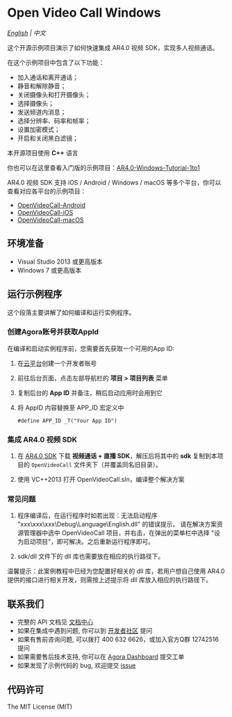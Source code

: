 # Open Video Call Windows

*[English](README.md) | 中文*

这个开源示例项目演示了如何快速集成 AR4.0 视频 SDK，实现多人视频通话。

在这个示例项目中包含了以下功能：

- 加入通话和离开通话；
- 静音和解除静音；
- 关闭摄像头和打开摄像头；
- 选择摄像头；
- 发送频道内消息；
- 选择分辨率、码率和帧率；
- 设置加密模式；
- 开启和关闭黑白滤镜；

本开源项目使用 **C++** 语言

你也可以在这里查看入门版的示例项目：[AR4.0-Windows-Tutorial-1to1](https://github.com/AgoraIO/Agora-Windows-Tutorial-1to1)

AR4.0 视频 SDK 支持 iOS / Android / Windows / macOS 等多个平台，你可以查看对应各平台的示例项目：

- [OpenVideoCall-Android](https://github.com/AgoraIO/OpenVideoCall-Android)
- [OpenVideoCall-iOS](https://github.com/AgoraIO/OpenVideoCall-iOS)
- [OpenVideoCall-macOS](https://github.com/AgoraIO/OpenVideoCall-macOS)

## 环境准备

- Visual Studio 2013 或更高版本
- Windows 7 或更高版本

## 运行示例程序

这个段落主要讲解了如何编译和运行实例程序。

### 创建Agora账号并获取AppId

在编译和启动实例程序前，您需要首先获取一个可用的App ID:
1. 在[云平台](https://dashboard.agora.io/signin/)创建一个开发者账号
2. 前往后台页面，点击左部导航栏的 **项目 > 项目列表** 菜单
3. 复制后台的 **App ID** 并备注，稍后启动应用时会用到它
4. 将 AppID 内容替换至 APP_ID 宏定义中

    ```
    #define APP_ID _T("Your App ID")
    ```

### 集成 AR4.0 视频 SDK

1. 在 [AR4.0 SDK](https://www.agora.io/cn/blog/download/) 下载 **视频通话 + 直播 SDK**，解压后将其中的 **sdk** 复制到本项目的 `OpenVideoCall` 文件夹下（并覆盖同名旧目录）。

2. 使用 VC++2013 打开 OpenVideoCall.sln，编译整个解决方案


### 常见问题

1. 程序编译后，在运行程序时如若出现：无法启动程序 "xxx\xxx\xxx\Debug\Language\English.dll" 的错误提示， 请在解决方案资源管理器中选中 OpenVideoCall 项目，并右击，在弹出的菜单栏中选择 "设为启动项目"，即可解决。之后重新运行程序即可。

2. sdk/dll 文件下的 dll 库也需要放在相应的执行路径下。

温馨提示：此案例教程中已经为您配置好相关的 dll 库，若用户想自己使用 AR4.0 提供的接口进行相关开发，则需按上述提示将 dll 库放入相应的执行路径下。

## 联系我们

- 完整的 API 文档见 [文档中心](https://docs.agora.io/cn/)
- 如果在集成中遇到问题, 你可以到 [开发者社区](https://dev.agora.io/cn/) 提问
- 如果有售前咨询问题, 可以拨打 400 632 6626，或加入官方Q群 12742516 提问
- 如果需要售后技术支持, 你可以在 [Agora Dashboard](https://dashboard.agora.io) 提交工单
- 如果发现了示例代码的 bug, 欢迎提交 [issue](https://github.com/AgoraIO/Basic-Video-Call/issues)

## 代码许可

The MIT License (MIT)
